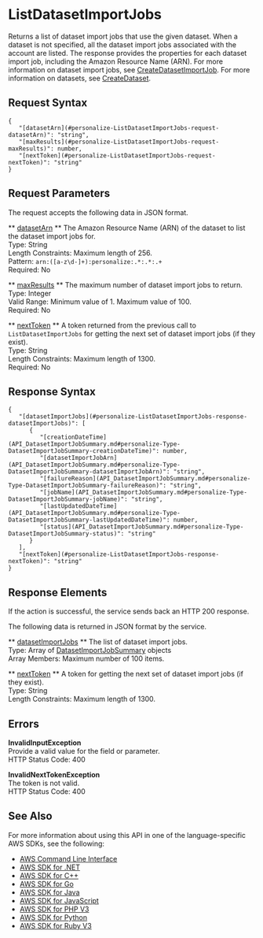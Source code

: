 # ListDatasetImportJobs<a name="API_ListDatasetImportJobs"></a>

Returns a list of dataset import jobs that use the given dataset\. When a dataset is not specified, all the dataset import jobs associated with the account are listed\. The response provides the properties for each dataset import job, including the Amazon Resource Name \(ARN\)\. For more information on dataset import jobs, see [CreateDatasetImportJob](API_CreateDatasetImportJob.md)\. For more information on datasets, see [CreateDataset](API_CreateDataset.md)\.

## Request Syntax<a name="API_ListDatasetImportJobs_RequestSyntax"></a>

```
{
   "[datasetArn](#personalize-ListDatasetImportJobs-request-datasetArn)": "string",
   "[maxResults](#personalize-ListDatasetImportJobs-request-maxResults)": number,
   "[nextToken](#personalize-ListDatasetImportJobs-request-nextToken)": "string"
}
```

## Request Parameters<a name="API_ListDatasetImportJobs_RequestParameters"></a>

The request accepts the following data in JSON format\.

 ** [datasetArn](#API_ListDatasetImportJobs_RequestSyntax) **   <a name="personalize-ListDatasetImportJobs-request-datasetArn"></a>
The Amazon Resource Name \(ARN\) of the dataset to list the dataset import jobs for\.  
Type: String  
Length Constraints: Maximum length of 256\.  
Pattern: `arn:([a-z\d-]+):personalize:.*:.*:.+`   
Required: No

 ** [maxResults](#API_ListDatasetImportJobs_RequestSyntax) **   <a name="personalize-ListDatasetImportJobs-request-maxResults"></a>
The maximum number of dataset import jobs to return\.  
Type: Integer  
Valid Range: Minimum value of 1\. Maximum value of 100\.  
Required: No

 ** [nextToken](#API_ListDatasetImportJobs_RequestSyntax) **   <a name="personalize-ListDatasetImportJobs-request-nextToken"></a>
A token returned from the previous call to `ListDatasetImportJobs` for getting the next set of dataset import jobs \(if they exist\)\.  
Type: String  
Length Constraints: Maximum length of 1300\.  
Required: No

## Response Syntax<a name="API_ListDatasetImportJobs_ResponseSyntax"></a>

```
{
   "[datasetImportJobs](#personalize-ListDatasetImportJobs-response-datasetImportJobs)": [ 
      { 
         "[creationDateTime](API_DatasetImportJobSummary.md#personalize-Type-DatasetImportJobSummary-creationDateTime)": number,
         "[datasetImportJobArn](API_DatasetImportJobSummary.md#personalize-Type-DatasetImportJobSummary-datasetImportJobArn)": "string",
         "[failureReason](API_DatasetImportJobSummary.md#personalize-Type-DatasetImportJobSummary-failureReason)": "string",
         "[jobName](API_DatasetImportJobSummary.md#personalize-Type-DatasetImportJobSummary-jobName)": "string",
         "[lastUpdatedDateTime](API_DatasetImportJobSummary.md#personalize-Type-DatasetImportJobSummary-lastUpdatedDateTime)": number,
         "[status](API_DatasetImportJobSummary.md#personalize-Type-DatasetImportJobSummary-status)": "string"
      }
   ],
   "[nextToken](#personalize-ListDatasetImportJobs-response-nextToken)": "string"
}
```

## Response Elements<a name="API_ListDatasetImportJobs_ResponseElements"></a>

If the action is successful, the service sends back an HTTP 200 response\.

The following data is returned in JSON format by the service\.

 ** [datasetImportJobs](#API_ListDatasetImportJobs_ResponseSyntax) **   <a name="personalize-ListDatasetImportJobs-response-datasetImportJobs"></a>
The list of dataset import jobs\.  
Type: Array of [DatasetImportJobSummary](API_DatasetImportJobSummary.md) objects  
Array Members: Maximum number of 100 items\.

 ** [nextToken](#API_ListDatasetImportJobs_ResponseSyntax) **   <a name="personalize-ListDatasetImportJobs-response-nextToken"></a>
A token for getting the next set of dataset import jobs \(if they exist\)\.  
Type: String  
Length Constraints: Maximum length of 1300\.

## Errors<a name="API_ListDatasetImportJobs_Errors"></a>

 **InvalidInputException**   
Provide a valid value for the field or parameter\.  
HTTP Status Code: 400

 **InvalidNextTokenException**   
The token is not valid\.  
HTTP Status Code: 400

## See Also<a name="API_ListDatasetImportJobs_SeeAlso"></a>

For more information about using this API in one of the language\-specific AWS SDKs, see the following:
+  [AWS Command Line Interface](https://docs.aws.amazon.com/goto/aws-cli/personalize-2018-05-22/ListDatasetImportJobs) 
+  [AWS SDK for \.NET](https://docs.aws.amazon.com/goto/DotNetSDKV3/personalize-2018-05-22/ListDatasetImportJobs) 
+  [AWS SDK for C\+\+](https://docs.aws.amazon.com/goto/SdkForCpp/personalize-2018-05-22/ListDatasetImportJobs) 
+  [AWS SDK for Go](https://docs.aws.amazon.com/goto/SdkForGoV1/personalize-2018-05-22/ListDatasetImportJobs) 
+  [AWS SDK for Java](https://docs.aws.amazon.com/goto/SdkForJava/personalize-2018-05-22/ListDatasetImportJobs) 
+  [AWS SDK for JavaScript](https://docs.aws.amazon.com/goto/AWSJavaScriptSDK/personalize-2018-05-22/ListDatasetImportJobs) 
+  [AWS SDK for PHP V3](https://docs.aws.amazon.com/goto/SdkForPHPV3/personalize-2018-05-22/ListDatasetImportJobs) 
+  [AWS SDK for Python](https://docs.aws.amazon.com/goto/boto3/personalize-2018-05-22/ListDatasetImportJobs) 
+  [AWS SDK for Ruby V3](https://docs.aws.amazon.com/goto/SdkForRubyV3/personalize-2018-05-22/ListDatasetImportJobs) 